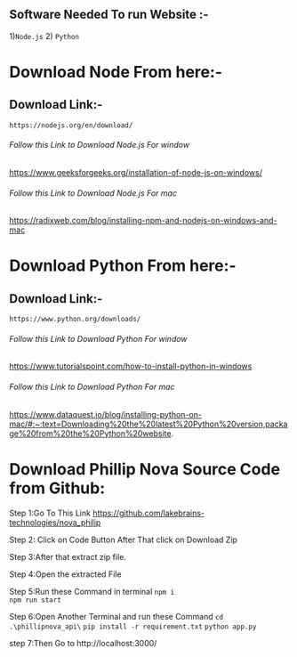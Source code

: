 ## Software Needed To run Website :-
  1)`Node.js`
  2) `Python`
 
# Download Node From here:-  

## Download Link:-
	https://nodejs.org/en/download/

 ###### Follow this Link to Download Node.js For window
https://www.geeksforgeeks.org/installation-of-node-js-on-windows/

###### Follow this Link to Download Node.js For mac
https://radixweb.com/blog/installing-npm-and-nodejs-on-windows-and-mac

# Download Python From here:-

## Download Link:-	
	https://www.python.org/downloads/


###### Follow this Link to Download Python For window
 https://www.tutorialspoint.com/how-to-install-python-in-windows

###### Follow this Link to Download Python For mac
https://www.dataquest.io/blog/installing-python-on-mac/#:~:text=Downloading%20the%20latest%20Python%20version,package%20from%20the%20Python%20website.



# Download  Phillip Nova Source Code from Github:

Step 1:Go To This Link
	https://github.com/lakebrains-technologies/nova_philip

Step 2: Click on Code Button
	    After That click on Download Zip

Step 3:After that  extract zip file.

Step 4:Open the extracted File 

Step 5:Run these Command in terminal 
	   `npm i`    
	   `npm run start`

Step 6:Open Another Terminal and run these Command 
      `cd .\phillipnova_api\`
      `pip install -r requirement.txt`
      `python app.py`

step 7:Then Go to http://localhost:3000/


